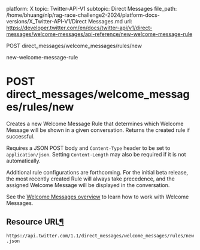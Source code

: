 platform: X
topic: Twitter-API-V1
subtopic: Direct Messages
file_path: /home/bhuang/nlp/rag-race-challenge2-2024/platform-docs-versions/X_Twitter-API-V1/Direct Messages.md
url: https://developer.twitter.com/en/docs/twitter-api/v1/direct-messages/welcome-messages/api-reference/new-welcome-message-rule

POST direct\_messages/welcome\_messages/rules/new

new-welcome-message-rule

# POST direct\_messages/welcome\_messages/rules/new

Creates a new Welcome Message Rule that determines which Welcome Message will be shown in a given conversation. Returns the created rule if successful.

Requires a JSON POST body and `Content-Type` header to be set to `application/json`. Setting `Content-Length` may also be required if it is not automatically.

Additional rule configurations are forthcoming. For the initial beta release, the most recently created Rule will always take precedence, and the assigned Welcome Message will be displayed in the conversation.

See the [Welcome Messages overview](https://developer.twitter.com/en/docs/direct-messages/welcome-messages/overview) to learn how to work with Welcome Messages.

## Resource URL[¶](#resource-url "Permalink to this headline")

`https://api.twitter.com/1.1/direct_messages/welcome_messages/rules/new.json`